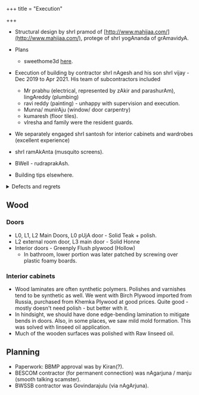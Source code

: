 +++
title = "Execution"

+++
- Structural design by shrI pramod of [http://www.mahijaa.com/](http://www.mahijaa.com/), protege of shrI yogAnanda of grAmavidyA.
- Plans
  - sweethome3d [here](http://www.sweethome3d.com/viewHome.jsp?id=2232).

- Execution of building by contractor shrI nAgesh and his son shrI vijay - Dec 2019 to Apr 2021. His team of subcontractors included 
  - Mr prabhu (electrical, represented by zAkir and parashurAm), lingAreddy (plumbing)
  - ravi reddy (painting) - unhappy with supervision and execution.
  - Munna/ munirAju (window/ door carpentry)
  - kumaresh (floor tiles). 
  - vIresha and family were the resident guards.
- We separately engaged shrI santosh for interior cabinets and wardrobes (excellent experience)
- shrI ramAkAnta (musquito screens). 
- BWell - rudraprakAsh.
- Building tips elsewhere.

<details><summary>Defects and regrets</summary>

- chajja-s - Dissatisified with tile chajja execution. Should have gone with RCC chajja-s in hindsight.
  - Some of the tile chajja-s did not adequately cover the windows! Noticed this months after construction completion. Exposed wood accrued rain damage.
  - L2 front bathroom window shutter top is too close to the steel beam holding up the tiles. Could not even close it in winter.
  - Steel beams used in the tile chajja-s remain unpainted.
- Painter defects
  - l4 FLOOR polishing - black spots
  - l1 floor polishing - bucket placement mark in hall and room
  - Cleaning off putty in 1F deva-gRha remained impossible (painters cited "rough surface").
  - Painters missed certain spots in L3 when applying clear coat paint - back wall and wall above chajja towards the stairs. This led to dampness after rains. After months of delays, this was corrected later in 202204 by filling with putty, repainting. 2k charged.
  - Paint peeled off window frame in L2 rear bathroom.
- Wooden door for bathroom was a bad idea. Lower portion was later patched by screwing over plastic foamy boards.
</details>

## Wood
### Doors
- L0, L1, L2 Main Doors, L0 pUjA door - Solid Teak + polish.
- L2 external room door, L3 main door - Solid Honne
- Interior doors - Greenply Flush plywood (Hollow)
  - In bathroom, lower portion was later patched by screwing over plastic foamy boards.

### Interior cabinets
- Wood laminates are often synthetic polymers. Polishes and varnishes tend to be synthetic as well. We went with Birch Plywood imported from Russia, purchased from Khemka Plywood at good prices. Quite good - mostly doesn't need polish - but better with it.
- In hindsight, we should have done edge-bending lamination to mitigate bends in doors. Also, in some places, we saw mild mold formation. This was solved with linseed oil application.
- Much of the wooden surfaces was polished with Raw linseed oil.

## Planning
- Paperwork: BBMP approval was by Kiran(?). 
- BESCOM contractor (for permanent connection) was nAgarjuna / manju (smooth talking scamster). 
- BWSSB contractor was Govindarajulu (via nAgArjuna).

